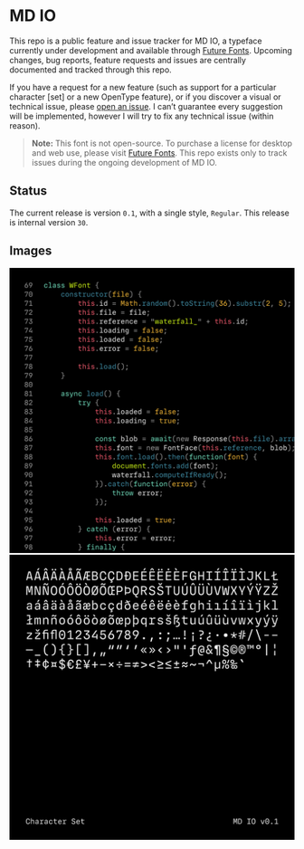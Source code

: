 # MD IO
This repo is a public feature and issue tracker for MD IO, a typeface currently under development and available through [Future Fonts](https://www.futurefonts.xyz/mass-driver/io). Upcoming changes, bug reports, feature requests and issues are centrally documented and tracked through this repo.

If you have a request for a new feature (such as support for a particular character [set] or a new OpenType feature), or if you discover a visual or technical issue, please [open an issue](https://github.com/mass-driver/md-io/issues). I can’t guarantee every suggestion will be implemented, however I will try to fix any technical issue (within reason).

> __Note:__
> This font is not open-source. To purchase a license for desktop and web use, please visit [Future Fonts](https://www.futurefonts.xyz/mass-driver/io). This repo exists only to track issues during the ongoing development of MD IO.

## Status
The current release is version `0.1`, with a single style, `Regular`. This release is internal version `30`.

## Images
![Code Example](images/io-code.png)
![Character Set](images/io-glyphset.png)